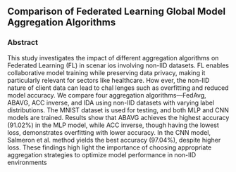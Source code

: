 ## Comparison of Federated Learning Global Model Aggregation Algorithms

### Abstract

  This study investigates the impact of different aggregation algorithms on Federated Learning (FL) in scenar
  ios involving non-IID datasets. FL enables collaborative model training while preserving data privacy, making it particularly relevant for sectors like healthcare. How ever, the non-IID nature of client data can lead to chal
  lenges such as overfitting and reduced model accuracy. We compare four aggregation algorithms—FedAvg, ABAVG,
  ACC inverse, and IDA using non-IID datasets with varying label distributions. The MNIST dataset is used for testing,
  and both MLP and CNN models are trained. Results show that ABAVG achieves the highest accuracy (91.02%) in the MLP model, while ACC inverse, though having the lowest
  loss, demonstrates overfitting with lower accuracy. In the CNN model, Salmeron et al. method yields the best accuracy (97.04%), despite higher loss. These findings high
  light the importance of choosing appropriate aggregation strategies to optimize model performance in non-IID environments
